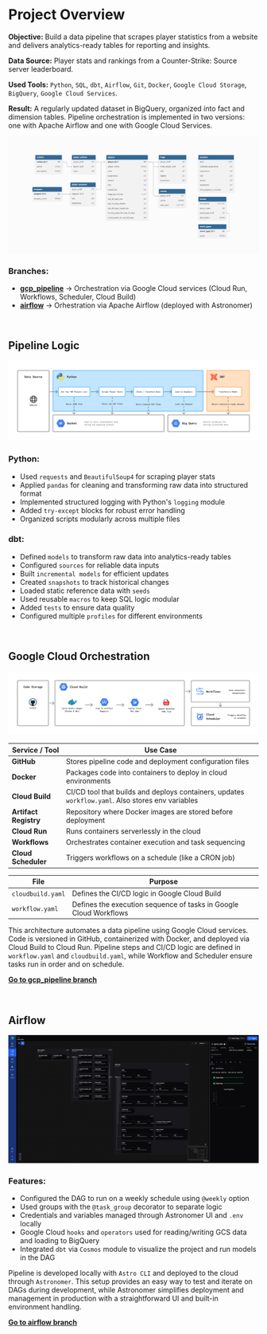 # Project Overview

**Objective:** Build a data pipeline that scrapes player statistics from a website and delivers analytics-ready tables for reporting and insights.

**Data Source:** Player stats and rankings from a Counter-Strike: Source server leaderboard.

**Used Tools:** `Python`, `SQL`, `dbt`, `Airflow`, `Git`, `Docker`, `Google Cloud Storage`, `BigQuery`, `Google Cloud Services`.

**Result:** A regularly updated dataset in BigQuery, organized into fact and dimension tables. Pipeline orchestration is implemented in two versions: one with Apache Airflow and one with Google Cloud Services.

![Dataset schema](images/schema.jpg)

### Branches:
- [**gcp_pipeline**](https://github.com/gnoevoy/game_stats/tree/gcp-pipeline) → Orchestration via Google Cloud services (Cloud Run, Workflows, Scheduler, Cloud Build)
- [**airflow**](https://github.com/gnoevoy/game_stats/tree/airflow) → Orhestration via Apache Airflow (deployed with Astronomer)


<br>


## Pipeline Logic

![Pipeline Logic](images/pipeline.jpg)

### Python:
- Used `requests` and `BeautifulSoup4` for scraping player stats
- Applied `pandas` for cleaning and transforming raw data into structured format
- Implemented structured logging with Python's `logging` module
- Added `try-except` blocks for robust error handling
- Organized scripts modularly across multiple files

### dbt:
- Defined `models` to transform raw data into analytics-ready tables
- Configured `sources` for reliable data inputs
- Built `incremental models` for efficient updates
- Created `snapshots` to track historical changes
- Loaded static reference data with `seeds`
- Used reusable `macros` to keep SQL logic modular
- Added `tests` to ensure data quality
- Configured multiple `profiles` for different environments


<br>


## Google Cloud Orchestration

![Google Cloud](images/gcp.jpg)

| Service / Tool       | Use Case                                                                 |
|----------------------|----------------------------------------------------------------------------------------|
| **GitHub**           | Stores pipeline code and deployment configuration files  |
| **Docker**           | Packages code into containers to deploy in cloud environments |
| **Cloud Build**      | CI/CD tool that builds and deploys containers, updates `workflow.yaml`. Also stores env variables |
| **Artifact Registry**  | Repository where Docker images are stored before deployment                   |
| **Cloud Run**        | Runs containers serverlessly in the cloud       |
| **Workflows**        | Orchestrates container execution and task sequencing           |
| **Cloud Scheduler**  | Triggers workflows on a schedule (like a CRON job)     |

| File                | Purpose                                                                                     |
|--------------------|---------------------------------------------------------------------------------------------|
| `cloudbuild.yaml`   | Defines the CI/CD logic in Google Cloud Build |
| `workflow.yaml`     | Defines the execution sequence of tasks in Google Cloud Workflows |


This architecture automates a data pipeline using Google Cloud services. Code is versioned in GitHub, containerized with Docker, and deployed via Cloud Build to Cloud Run. Pipeline steps and CI/CD logic are defined in `workflow.yaml` and `cloudbuild.yaml`, while Workflow and Scheduler ensure tasks run in order and on schedule.

[**Go to gcp_pipeline branch**](https://github.com/gnoevoy/game_stats/tree/gcp-pipeline)


<br>


## Airflow

![Airflow](images/airflow.jpg)

### Features:
- Configured the DAG to run on a weekly schedule using `@weekly` option
- Used groups with the `@task_group` decorator to separate logic
- Credentials and variables managed through Astronomer UI and `.env` locally
- Google Cloud `hooks` and `operators` used for reading/writing GCS data and loading to BigQuery
- Integrated `dbt` via `Cosmos` module to visualize the project and run models in the DAG

Pipeline is developed locally with `Astro CLI` and deployed to the cloud through `Astronomer`. This setup provides an easy way to test and iterate on DAGs during development, while Astronomer simplifies deployment and management in production with a straightforward UI and built-in environment handling.

[**Go to airflow branch**](https://github.com/gnoevoy/game_stats/tree/airflow)
